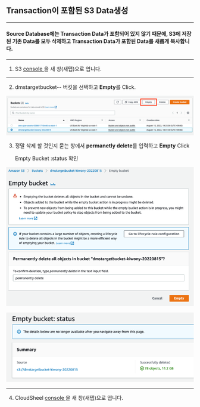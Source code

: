 ## Transaction이 포함된 S3 Data생성

---

#### Source Database에는 Transaction Data가 포함되어 있지 않기 때문에, S3에 저장된 기존 Data를 모두 삭제하고  Transaction Data가 포함된 Data를 새롭게 복사합니다.



---

1. S3 [console ](https://s3.console.aws.amazon.com/s3/home?region=us-east-1#) 을 새 창(새탭)으로 엽니다.

---

2. dmstargetbucket-<INITIAL>-<RANDOM-NUMBER> 버킷을 선택하고 **Empty**를 Click.



![image-20220815215357592](images/image-20220815215357592.png)

3. 정말 삭제 할 것인지 묻는 창에서 **permanetly delete**를 입력하고 **Empty** Click

   Empty Bucket :status 확인

![image-20220815215514365](images/image-20220815215514365.png)

![image-20220815215531838](images/image-20220815215531838.png)

---

4. CloudSheel  [console ](https://us-east-1.console.aws.amazon.com/cloudshell/home?region=us-east-1#) 을 새 창(새탭)으로 엽니다.



